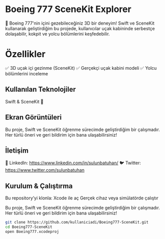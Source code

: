 # Boeing 777 SceneKit Explorer

🚀 Boeing 777'nin içini gezebileceğiniz 3D bir deneyim! Swift ve SceneKit kullanarak geliştirdiğim bu projede, kullanıcılar uçak kabininde serbestçe dolaşabilir, kokpit ve yolcu bölümlerini keşfedebilir.

# Özellikler

✅ 3D uçak içi gezinme (SceneKit)
✅ Gerçekçi uçak kabini modeli
✅ Yolcu bölümlerini inceleme

## Kullanılan Teknolojiler
Swift & SceneKit 🚀


## Ekran Görüntüleri

Bu proje, Swift ve SceneKit öğrenme sürecimde geliştirdiğim bir çalışmadır. Her türlü öneri ve geri bildirim için bana ulaşabilirsiniz!

## İletişim
💼 LinkedIn: https://www.linkedin.com/in/sulunbatuhan/
🐦 Twitter: https://www.twitter.com/sulunbatuhan

## Kurulum & Çalıştırma

Bu repository’yi klonla:
Xcode ile aç
Gerçek cihaz veya simülatörde çalıştır


Bu proje, Swift ve SceneKit öğrenme sürecimde geliştirdiğim bir çalışmadır. Her türlü öneri ve geri bildirim için bana ulaşabilirsiniz!

```bash
git clone https://github.com/kullaniciadi/Boeing777-SceneKit.git
cd Boeing777-SceneKit
open Boeing777.xcodeproj

